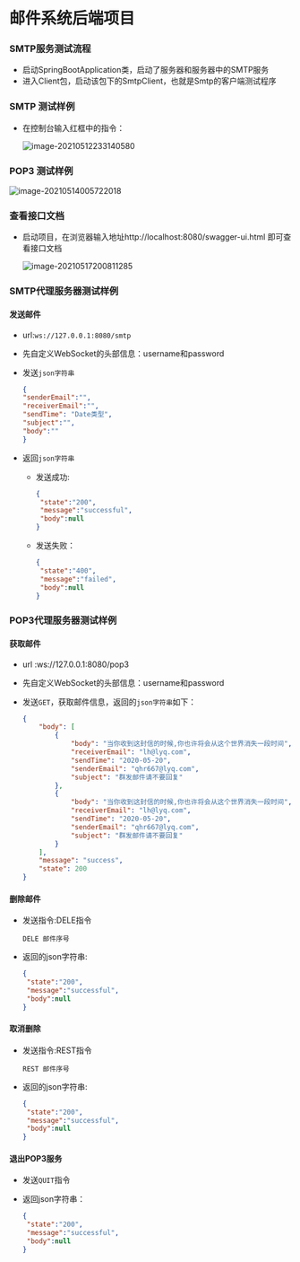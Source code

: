 # 邮件系统后端项目

### SMTP服务测试流程

- 启动SpringBootApplication类，启动了服务器和服务器中的SMTP服务
- 进入Client包，启动该包下的SmtpClient，也就是Smtp的客户端测试程序

### SMTP 测试样例

- 在控制台输入红框中的指令：

  ![image-20210512233140580](https://shuairun.oss-cn-beijing.aliyuncs.com/img/image-20210512233140580.png)



### POP3 测试样例

![image-20210514005722018](https://gitee.com/zfbz/pics/raw/master/20210514005734.png)

### 查看接口文档

- 启动项目，在浏览器输入地址http://localhost:8080/swagger-ui.html 即可查看接口文档

  ![image-20210517200811285](https://shuairun.oss-cn-beijing.aliyuncs.com/img/image-20210517200811285.png)

### SMTP代理服务器测试样例

#### 发送邮件

- url:`ws://127.0.0.1:8080/smtp`

- 先自定义WebSocket的头部信息：username和password

- 发送`json字符串`

  ```json
  {
  "senderEmail":"",
  "receiverEmail":"",
  "sendTime": "Date类型",
  "subject":"",
  "body":""
  }
  ```

- 返回`json字符串`

  - 发送成功:

    ```JSON
    {
     "state":"200",
     "message":"successful",
     "body":null
    }
    ```

  - 发送失败：

    ```json
    {
     "state":"400",
     "message":"failed",
     "body":null
    }
    ```

### POP3代理服务器测试样例

#### 获取邮件

- url :ws://127.0.0.1:8080/pop3

- 先自定义WebSocket的头部信息：username和password

- 发送`GET`，获取邮件信息，返回的`json字符串`如下：

  ```json
  {
      "body": [
          {
              "body": "当你收到这封信的时候,你也许将会从这个世界消失一段时间",
              "receiverEmail": "lh@lyq.com",
              "sendTime": "2020-05-20",
              "senderEmail": "qhr667@lyq.com",
              "subject": "群发邮件请不要回复"
          },
          {
              "body": "当你收到这封信的时候,你也许将会从这个世界消失一段时间",
              "receiverEmail": "lh@lyq.com",
              "sendTime": "2020-05-20",
              "senderEmail": "qhr667@lyq.com",
              "subject": "群发邮件请不要回复"
          }
      ],
      "message": "success",
      "state": 200
  }
  ```

#### 删除邮件

- 发送指令:DELE指令

  ```
  DELE 邮件序号
  ```

- 返回的json字符串:

  ```json
  {
   "state":"200",
   "message":"successful",
   "body":null
  }
  ```

#### 取消删除

- 发送指令:REST指令

  ```
  REST 邮件序号
  ```

- 返回的json字符串:

  ```json
  {
   "state":"200",
   "message":"successful",
   "body":null
  }
  ```

#### 退出POP3服务

- 发送`QUIT`指令

- 返回json字符串：

  ```json
  {
   "state":"200",
   "message":"successful",
   "body":null
  }
  ```

